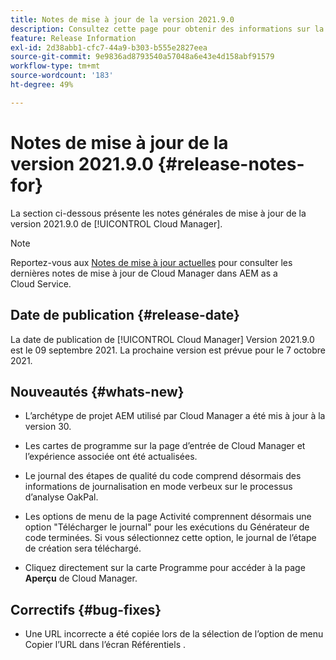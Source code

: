 ```yaml
---
title: Notes de mise à jour de la version 2021.9.0
description: Consultez cette page pour obtenir des informations sur la version 2021.9.0 de Cloud Manager
feature: Release Information
exl-id: 2d38abb1-cfc7-44a9-b303-b555e2827eea
source-git-commit: 9e9836ad8793540a57048a6e43e4d158abf91579
workflow-type: tm+mt
source-wordcount: '183'
ht-degree: 49%

---
```


# Notes de mise à jour de la version 2021.9.0 {#release-notes-for}

La section ci-dessous présente les notes générales de mise à jour de la version 2021.9.0 de [!UICONTROL Cloud Manager].

>[!NOTE]
>Reportez-vous aux [Notes de mise à jour actuelles](https://experienceleague.adobe.com/docs/experience-manager-cloud-service/onboarding/getting-access/release-notes-cloud-manager/release-notes-cm-current.html?lang=fr#getting-access) pour consulter les dernières notes de mise à jour de Cloud Manager dans AEM as a Cloud Service.

## Date de publication {#release-date}

La date de publication de [!UICONTROL Cloud Manager] Version 2021.9.0 est le 09 septembre 2021.
La prochaine version est prévue pour le 7 octobre 2021.

## Nouveautés {#whats-new}

* L’archétype de projet AEM utilisé par Cloud Manager a été mis à jour à la version 30.

* Les cartes de programme sur la page d’entrée de Cloud Manager et l’expérience associée ont été actualisées.

* Le journal des étapes de qualité du code comprend désormais des informations de journalisation en mode verbeux sur le processus d’analyse OakPal.

* Les options de menu de la page Activité comprennent désormais une option &quot;Télécharger le journal&quot; pour les exécutions du Générateur de code terminées. Si vous sélectionnez cette option, le journal de l’étape de création sera téléchargé.

* Cliquez directement sur la carte Programme pour accéder à la page **Aperçu** de Cloud Manager.

## Correctifs {#bug-fixes}

* Une URL incorrecte a été copiée lors de la sélection de l’option de menu Copier l’URL dans l’écran Référentiels .
